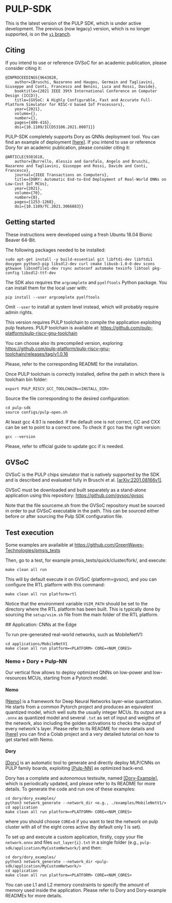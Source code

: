 # PULP-SDK

This is the latest version of the PULP SDK, which is under active development. The previous (now legacy) version, which is no longer supported, is on the [`v1` branch](https://github.com/pulp-platform/pulp-sdk/tree/v1).

## Citing

If you intend to use or reference GVSoC for an academic publication, please consider citing it:

```
@INPROCEEDINGS{9643828,
	author={Bruschi, Nazareno and Haugou, Germain and Tagliavini, Giuseppe and Conti, Francesco and Benini, Luca and Rossi, Davide},
	booktitle={2021 IEEE 39th International Conference on Computer Design (ICCD)},
	title={GVSoC: A Highly Configurable, Fast and Accurate Full-Platform Simulator for RISC-V based IoT Processors},
	year={2021},
	volume={},
	number={},
	pages={409-416},
	doi={10.1109/ICCD53106.2021.00071}}
```

PULP-SDK completely supports Dory as QNNs deployment tool. You can find an example of deployment [\[here\]](#cnns-at-the-edge). If you intend to use or reference Dory for an academic publication, please consider citing it:

```
@ARTICLE{9381618,
	author={Burrello, Alessio and Garofalo, Angelo and Bruschi, Nazareno and Tagliavini, Giuseppe and Rossi, Davide and Conti, Francesco},
	journal={IEEE Transactions on Computers},
	title={DORY: Automatic End-to-End Deployment of Real-World DNNs on Low-Cost IoT MCUs},
	year={2021},
	volume={70},
	number={8},
	pages={1253-1268},
	doi={10.1109/TC.2021.3066883}}
```

## Getting started

These instructions were developed using a fresh Ubuntu 18.04 Bionic Beaver 64-Bit.

The following packages needed to be installed:

~~~~~shell
sudo apt-get install -y build-essential git libftdi-dev libftdi1 doxygen python3-pip libsdl2-dev curl cmake libusb-1.0-0-dev scons gtkwave libsndfile1-dev rsync autoconf automake texinfo libtool pkg-config libsdl2-ttf-dev
~~~~~

The SDK also requires the `argcomplete` and `pyelftools` Python package. You can install them for the local user with:
~~~~~shell
pip install --user argcomplete pyelftools
~~~~~
Omit `--user` to install at system level instead, which will probably require admin rights.

This version requires PULP toolchain to compile the application exploiting pulp features. PULP toolchain is available at: https://github.com/pulp-platform/pulp-riscv-gnu-toolchain

You can choose also its precompiled version, exploring: https://github.com/pulp-platform/pulp-riscv-gnu-toolchain/releases/tag/v1.0.16

Please, refer to the corresponding README for the installation.

Once PULP toolchain is correctly installed, define the path in which there is toolchain bin folder:

~~~~~shell
export PULP_RISCV_GCC_TOOLCHAIN=<INSTALL_DIR>
~~~~~

Source the file corresponding to the desired configuration:

~~~~~shell
cd pulp-sdk
source configs/pulp-open.sh
~~~~~

At least gcc 4.9.1 is needed. If the default one is not correct, CC and CXX can be set to
point to a correct one. To check if gcc has the right version:

~~~~~shell
gcc --version
~~~~~

Please, refer to official guide to update gcc if is needed.

## GVSoC

GVSoC is the PULP chips simulator that is natively supported by the SDK and is described and evaluated fully in Bruschi et al. [\[arXiv:2201.08166v1\]](https://arxiv.org/abs/2201.08166).

GVSoC must be downloaded and built separately as a stand-alone application using this repository: https://github.com/gvsoc/gvsoc

Note that the file sourceme.sh from the GVSoC repository must be sourced in order to put GVSoC executable in the path. This can be sourced either before or after sourcing the Pulp SDK configuration file.

## Test execution

Some examples are availaible at https://github.com/GreenWaves-Technologies/pmsis_tests

Then, go to a test, for example pmsis_tests/quick/cluster/fork/, and execute:

~~~~~shell
make clean all run
~~~~~

This will by default execute it on GVSoC (platform=gvsoc), and you can configure the RTL platform with this command:

~~~~~shell
make clean all run platform=rtl
~~~~~

Notice that the environment variable `VSIM_PATH` should be set to the directory where the RTL platform has been built.
This is typically done by sourcing the `setup/vsim.sh` file from the main folder of the RTL platform.

<a name='cnns-at-the-edge'>
## Application: CNNs at the Edge
</a>

To run pre-generated real-world networks, such as MobileNetV1:

~~~~~shell
cd applications/MobileNetV1
make clean all run platform=<PLATFORM> CORE=<NUM_CORES>
~~~~~

### Nemo + Dory + Pulp-NN

Our vertical flow allows to deploy optimized QNNs on low-power and low-resources MCUs, starting from a Pytorch model.

#### Nemo

[\[Nemo\]](https://github.com/pulp-platform/nemo) is a framework for Deep Neural Networks layer-wise quantization.
He starts from a common Pytorch project and produces an equivalent quantized model, which well suits the usually integer MCUs.
Its output are a `.onnx` as quantized model and several `.txt` as set of input and weigths of the network, also including the golden activations to checks the output of every network's layer.
Please refer to its README for more details and [\[here\]](https://colab.research.google.com/drive/1qdc__9uZAGk9TzylsH3S8tB73bWcA2cA?usp=sharing#scrollTo=xelcF1jxkAit) you can find a Colab project and a very detailed tutorial on how to get started with Nemo.

#### Dory

[\[Dory\]](https://github.com/pulp-platform/dory) is an automatic tool to generate and directly deploy MLP/CNNs on PULP family boards, exploiting [\[Pulp-NN\]](https://github.com/pulp-platform/pulp-nn) as optimized back-end.

Dory has a complete and autonomous testsuite, named [\[Dory-Example\]](https://github.com/pulp-platform/dory_examples), which is periodically updated, and please refer to its README for more details.
To generate the code and run one of these examples:

~~~~~shell
cd dory/dory_examples/
python3 network_generate --network_dir <e.g., ./examples/MobileNetV1/>
cd application
make clean all run platform=<PLATFORM> CORE=<NUM_CORES>
~~~~~

where you should choose `CORE=8` if you want to test the network on pulp cluster with all of the eight cores active (by default only 1 is set).

To set up and execute a custom application, firstly, copy your file `network.onnx` and files `out_layer{i}.txt` in a single folder (e.g., `pulp-sdk/application/MyCustomNetwork/`) and then:

~~~~~shell
cd dory/dory_examples/
python3 network_generate --network_dir <pulp-sdk/application/MyCustomNetwork/>
cd application
make clean all run platform=<PLATFORM> CORE=<NUM_CORES>
~~~~~

You can use L1 and L2 memory constraints to specify the amount of memory used inside the application. Please refer to Dory and Dory-example READMEs for more details.
